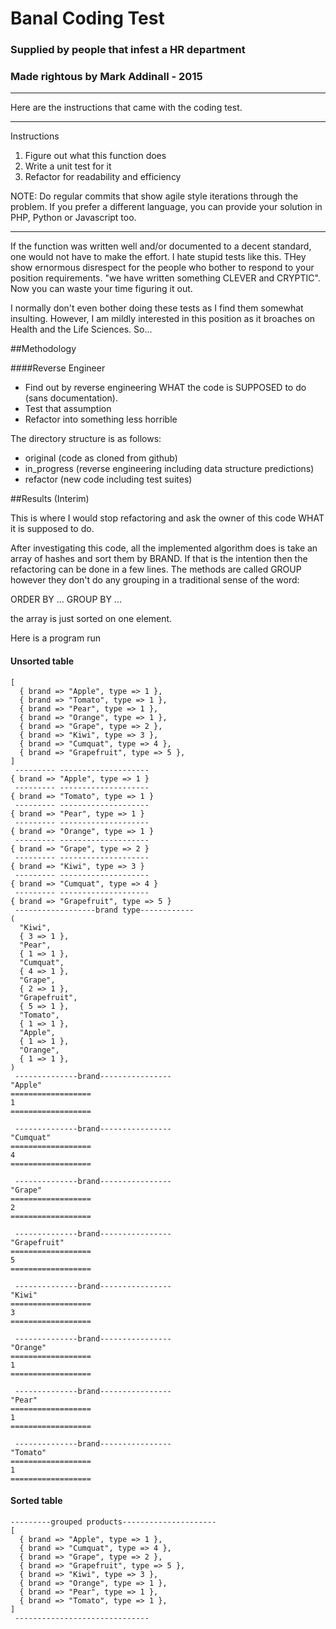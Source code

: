 # Banal Coding Test
### Supplied by people that infest a HR department
### Made rightous by Mark Addinall - 2015
___

Here are the instructions that came with the coding test.
___
Instructions

1. Figure out what this function does 
2. Write a unit test for it
3. Refactor for readability and efficiency

NOTE: Do regular commits that show agile style iterations through the problem.
If you prefer a different language, you can provide your solution in PHP, 
Python or Javascript too.
___
If the function was written well and/or documented to a decent standard, one would not have to make the effort.  I hate stupid tests like this.  THey show ernormous disrespect for the people who bother to respond to your position requirements.  "we have written something CLEVER and CRYPTIC".  Now you can waste your time figuring it out.

I normally don't even bother doing these tests as I find them somewhat insulting.  However, I am mildly interested in this position as it broaches on Health and the Life Sciences. So...

##Methodology

####Reverse Engineer
- Find out by reverse engineering WHAT the code is SUPPOSED to do (sans documentation).
- Test that assumption
- Refactor into something less horrible

The directory structure is as follows:

- original (code as cloned from github)
- in_progress (reverse engineering including data structure predictions)
- refactor (new code including test suites)

##Results (Interim)

This is where I would stop refactoring and ask the owner of this code WHAT it is supposed to do.

After investigating this code, all the implemented algorithm does is take an array of hashes and sort them by BRAND.  If that is the intention then the refactoring can be done in a few lines.  The methods are called GROUP however they don't do any grouping in a traditional sense of the word:

ORDER BY ...
GROUP BY ...

the array is just sorted on one element.

Here is a program run


#### Unsorted table

``` -----------products-------------------
[
  { brand => "Apple", type => 1 },
  { brand => "Tomato", type => 1 },
  { brand => "Pear", type => 1 },
  { brand => "Orange", type => 1 },
  { brand => "Grape", type => 2 },
  { brand => "Kiwi", type => 3 },
  { brand => "Cumquat", type => 4 },
  { brand => "Grapefruit", type => 5 },
]
 --------- --------------------
{ brand => "Apple", type => 1 }
 --------- --------------------
{ brand => "Tomato", type => 1 }
 --------- --------------------
{ brand => "Pear", type => 1 }
 --------- --------------------
{ brand => "Orange", type => 1 }
 --------- --------------------
{ brand => "Grape", type => 2 }
 --------- --------------------
{ brand => "Kiwi", type => 3 }
 --------- --------------------
{ brand => "Cumquat", type => 4 }
 --------- --------------------
{ brand => "Grapefruit", type => 5 }
 ------------------brand type------------
(
  "Kiwi",
  { 3 => 1 },
  "Pear",
  { 1 => 1 },
  "Cumquat",
  { 4 => 1 },
  "Grape",
  { 2 => 1 },
  "Grapefruit",
  { 5 => 1 },
  "Tomato",
  { 1 => 1 },
  "Apple",
  { 1 => 1 },
  "Orange",
  { 1 => 1 },
)
 --------------brand----------------
"Apple"
==================
1
==================

 --------------brand----------------
"Cumquat"
==================
4
==================

 --------------brand----------------
"Grape"
==================
2
==================

 --------------brand----------------
"Grapefruit"
==================
5
==================

 --------------brand----------------
"Kiwi"
==================
3
==================

 --------------brand----------------
"Orange"
==================
1
==================

 --------------brand----------------
"Pear"
==================
1
==================

 --------------brand----------------
"Tomato"
==================
1
==================
```
#### Sorted table

```
---------grouped products---------------------
[
  { brand => "Apple", type => 1 },
  { brand => "Cumquat", type => 4 },
  { brand => "Grape", type => 2 },
  { brand => "Grapefruit", type => 5 },
  { brand => "Kiwi", type => 3 },
  { brand => "Orange", type => 1 },
  { brand => "Pear", type => 1 },
  { brand => "Tomato", type => 1 },
]
 ------------------------------
```
